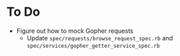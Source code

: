 # To Do

* Figure out how to mock Gopher requests
  * Update `spec/requests/browse_request_spec.rb` and `spec/services/gopher_getter_service_spec.rb`
